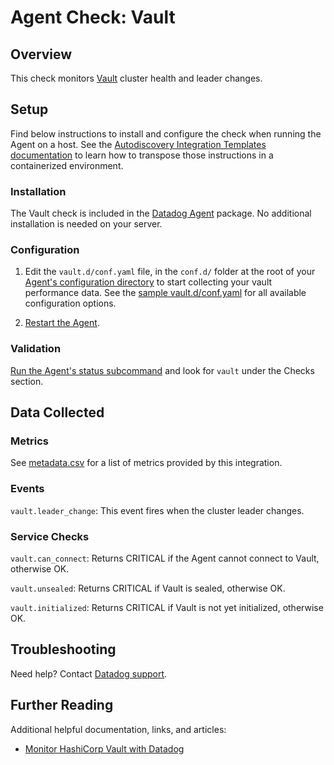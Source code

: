 # Agent Check: Vault
## Overview

This check monitors [Vault][1] cluster health and leader changes.

## Setup

Find below instructions to install and configure the check when running the Agent on a host. See the [Autodiscovery Integration Templates documentation](https://docs.datadoghq.com/agent/autodiscovery/integrations/) to learn how to transpose those instructions in a containerized environment.

### Installation

The Vault check is included in the [Datadog Agent][2] package. No additional installation is needed on your server.

### Configuration

1. Edit the `vault.d/conf.yaml` file, in the `conf.d/` folder at the root of your [Agent's configuration directory][3] to start collecting your vault performance data. See the [sample vault.d/conf.yaml][4] for all available configuration options.

2. [Restart the Agent][5].

### Validation

[Run the Agent's status subcommand][6] and look for `vault` under the Checks section.

## Data Collected
### Metrics

See [metadata.csv][7] for a list of metrics provided by this integration.

### Events

`vault.leader_change`:
This event fires when the cluster leader changes.

### Service Checks

`vault.can_connect`:
Returns CRITICAL if the Agent cannot connect to Vault, otherwise OK.

`vault.unsealed`:
Returns CRITICAL if Vault is sealed, otherwise OK.

`vault.initialized`:
Returns CRITICAL if Vault is not yet initialized, otherwise OK.

## Troubleshooting

Need help? Contact [Datadog support][8].

## Further Reading
Additional helpful documentation, links, and articles:

* [Monitor HashiCorp Vault with Datadog][9]

[1]: https://www.vaultproject.io
[2]: https://app.datadoghq.com/account/settings#agent
[3]: https://docs.datadoghq.com/agent/guide/agent-configuration-files/#agent-configuration-directory
[4]: https://github.com/DataDog/integrations-core/blob/master/vault/datadog_checks/vault/data/conf.yaml.example
[5]: https://docs.datadoghq.com/agent/guide/agent-commands/#start-stop-restart-the-agent
[6]: https://docs.datadoghq.com/agent/guide/agent-commands/#agent-status-and-information
[7]: https://github.com/DataDog/integrations-core/blob/master/vault/metadata.csv
[8]: https://docs.datadoghq.com/help
[9]: https://www.datadoghq.com/blog/monitor-hashicorp-vault-with-datadog
